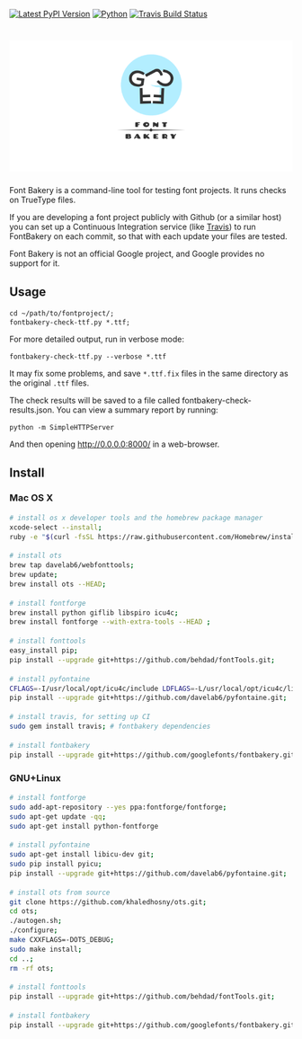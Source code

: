 [![Latest PyPI Version](https://img.shields.io/pypi/v/fontbakery.svg?style=flat)](https://pypi.python.org/pypi/fontbakery/)
[![Python](https://img.shields.io/pypi/pyversions/fontbakery.svg?style=flat)](https://pypi.python.org/pypi/fontbakery/)
[![Travis Build Status](https://travis-ci.org/googlefonts/fontbakery.svg)](https://travis-ci.org/googlefonts/fontbakery)

# ![Font Bakery](data/logo.png)

Font Bakery is a command-line tool for testing font projects.
It runs checks on TrueType files.

If you are developing a font project publicly with Github (or a similar host) you can set up a Continuous Integration service (like [Travis](https://www.travis-ci.org)) to run FontBakery on each commit, so that with each update your files are tested.

Font Bakery is not an official Google project, and Google provides no support for it.

## Usage

    cd ~/path/to/fontproject/;
    fontbakery-check-ttf.py *.ttf;

For more detailed output, run in verbose mode:

    fontbakery-check-ttf.py --verbose *.ttf

It may fix some problems, and save `*.ttf.fix` files in the same directory as the original `.ttf` files.

The check results will be saved to a file called fontbakery-check-results.json.
You can view a summary report by running:

    python -m SimpleHTTPServer

And then opening http://0.0.0.0:8000/ in a web-browser.

## Install

### Mac OS X

```sh
# install os x developer tools and the homebrew package manager
xcode-select --install;
ruby -e "$(curl -fsSL https://raw.githubusercontent.com/Homebrew/install/master/install)";

# install ots
brew tap davelab6/webfonttools; 
brew update; 
brew install ots --HEAD; 

# install fontforge
brew install python giflib libspiro icu4c;
brew install fontforge --with-extra-tools --HEAD ; 

# install fonttools
easy_install pip;
pip install --upgrade git+https://github.com/behdad/fontTools.git; 

# install pyfontaine
CFLAGS=-I/usr/local/opt/icu4c/include LDFLAGS=-L/usr/local/opt/icu4c/lib pip install pyicu;
pip install --upgrade git+https://github.com/davelab6/pyfontaine.git; 

# install travis, for setting up CI
sudo gem install travis; # fontbakery dependencies

# install fontbakery
pip install --upgrade git+https://github.com/googlefonts/fontbakery.git;
```

### GNU+Linux

```sh
# install fontforge
sudo add-apt-repository --yes ppa:fontforge/fontforge;
sudo apt-get update -qq;
sudo apt-get install python-fontforge

# install pyfontaine
sudo apt-get install libicu-dev git;
sudo pip install pyicu;
pip install --upgrade git+https://github.com/davelab6/pyfontaine.git; 

# install ots from source
git clone https://github.com/khaledhosny/ots.git; 
cd ots; 
./autogen.sh;
./configure;
make CXXFLAGS=-DOTS_DEBUG;
sudo make install;
cd ..;
rm -rf ots;

# install fonttools
pip install --upgrade git+https://github.com/behdad/fontTools.git;

# install fontbakery
pip install --upgrade git+https://github.com/googlefonts/fontbakery.git; 
```
